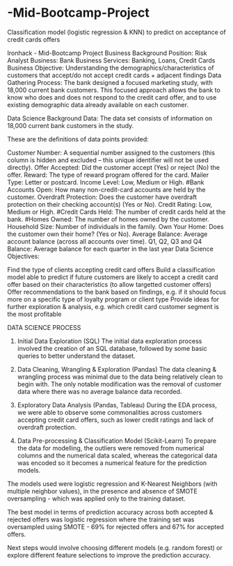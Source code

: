 # -Mid-Bootcamp-Project
Classification model (logistic regression &amp; KNN) to predict on acceptance of credit cards offers

Ironhack - Mid-Bootcamp Project
Business Background
Position: Risk Analyst
Business: Bank
Business Services: Banking, Loans, Credit Cards
Business Objective: Understanding the demographics/characteristics of customers that accept/do not accept credit cards + adjacent findings
Data Gathering Process: The bank designed a focused marketing study, with 18,000 current bank customers. This focused approach allows the bank to know who does and does not respond to the credit card offer, and to use existing demographic data already available on each customer.

Data Science Background
Data: The data set consists of information on 18,000 current bank customers in the study.

These are the definitions of data points provided:

Customer Number: A sequential number assigned to the customers (this column is hidden and excluded – this unique identifier will not be used directly).
Offer Accepted: Did the customer accept (Yes) or reject (No) the offer. Reward: The type of reward program offered for the card.
Mailer Type: Letter or postcard.
Income Level: Low, Medium or High.
#Bank Accounts Open: How many non-credit-card accounts are held by the customer.
Overdraft Protection: Does the customer have overdraft protection on their checking account(s) (Yes or No).
Credit Rating: Low, Medium or High.
#Credit Cards Held: The number of credit cards held at the bank.
#Homes Owned: The number of homes owned by the customer.
Household Size: Number of individuals in the family.
Own Your Home: Does the customer own their home? (Yes or No).
Average Balance: Average account balance (across all accounts over time). Q1, Q2, Q3 and Q4
Balance: Average balance for each quarter in the last year
Data Science Objectives:

Find the type of clients accepting credit card offers
Build a classification model able to predict if future customers are likely to accept a credit card offer based on their characteristics (to allow targetted customer offers)
Offer recommendations to the bank based on findings, e.g. if it should focus more on a specific type of loyalty program or client type
Provide ideas for further exploration & analysis, e.g. which credit card customer segment is the most profitable



DATA SCIENCE PROCESS

1. Initial Data Exploration (SQL)
The initial data exploration process involved the creation of an SQL database, followed by some basic queries to better understand the dataset.

2. Data Cleaning, Wrangling & Exploration (Pandas)
The data cleaning & wrangling process was minimal due to the data being relatively clean to begin with. The only notable modification was the removal of customer data where there was no average balance data recorded.

3. Exploratory Data Analysis (Pandas, Tableau)
During the EDA process, we were able to observe some commonalities across customers accepting credit card offers, such as lower credit ratings and lack of overdraft protection.

4. Data Pre-processing & Classification Model (Scikit-Learn)
To prepare the data for modelling, the outliers were removed from numerical columns and the numerical data scaled, whereas the categorical data was encoded so it becomes a numerical feature for the prediction models.

The models used were logistic regression and K-Nearest Neighbors (with multiple neighbor values), in the presence and absence of SMOTE oversampling - which was applied only to the training dataset.

The best model in terms of prediction accuracy across both accepted & rejected offers was logistic regression where the training set was oversampled using SMOTE - 69% for rejected offers and 67% for accepted offers.

Next steps would involve choosing different models (e.g. random forest) or explore different feature selections to improve the prediction accuracy.






